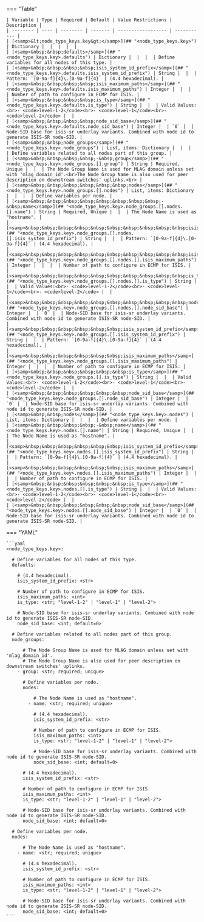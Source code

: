 <!--
  ~ Copyright (c) 2024 Arista Networks, Inc.
  ~ Use of this source code is governed by the Apache License 2.0
  ~ that can be found in the LICENSE file.
  -->
=== "Table"

    | Variable | Type | Required | Default | Value Restrictions | Description |
    | -------- | ---- | -------- | ------- | ------------------ | ----------- |
    | [<samp>&lt;node_type_keys.key&gt;</samp>](## "<node_type_keys.key>") | Dictionary |  |  |  |  |
    | [<samp>&nbsp;&nbsp;defaults</samp>](## "<node_type_keys.key>.defaults") | Dictionary |  |  |  | Define variables for all nodes of this type. |
    | [<samp>&nbsp;&nbsp;&nbsp;&nbsp;isis_system_id_prefix</samp>](## "<node_type_keys.key>.defaults.isis_system_id_prefix") | String |  |  | Pattern: `[0-9a-f]{4}\.[0-9a-f]{4}` | (4.4 hexadecimal). |
    | [<samp>&nbsp;&nbsp;&nbsp;&nbsp;isis_maximum_paths</samp>](## "<node_type_keys.key>.defaults.isis_maximum_paths") | Integer |  |  |  | Number of path to configure in ECMP for ISIS. |
    | [<samp>&nbsp;&nbsp;&nbsp;&nbsp;is_type</samp>](## "<node_type_keys.key>.defaults.is_type") | String |  |  | Valid Values:<br>- <code>level-1-2</code><br>- <code>level-1</code><br>- <code>level-2</code> |  |
    | [<samp>&nbsp;&nbsp;&nbsp;&nbsp;node_sid_base</samp>](## "<node_type_keys.key>.defaults.node_sid_base") | Integer |  | `0` |  | Node-SID base for isis-sr underlay variants. Combined with node id to generate ISIS-SR node-SID. |
    | [<samp>&nbsp;&nbsp;node_groups</samp>](## "<node_type_keys.key>.node_groups") | List, items: Dictionary |  |  |  | Define variables related to all nodes part of this group. |
    | [<samp>&nbsp;&nbsp;&nbsp;&nbsp;-&nbsp;group</samp>](## "<node_type_keys.key>.node_groups.[].group") | String | Required, Unique |  |  | The Node Group Name is used for MLAG domain unless set with 'mlag_domain_id'.<br>The Node Group Name is also used for peer description on downstream switches' uplinks.<br> |
    | [<samp>&nbsp;&nbsp;&nbsp;&nbsp;&nbsp;&nbsp;nodes</samp>](## "<node_type_keys.key>.node_groups.[].nodes") | List, items: Dictionary |  |  |  | Define variables per node. |
    | [<samp>&nbsp;&nbsp;&nbsp;&nbsp;&nbsp;&nbsp;&nbsp;&nbsp;-&nbsp;name</samp>](## "<node_type_keys.key>.node_groups.[].nodes.[].name") | String | Required, Unique |  |  | The Node Name is used as "hostname". |
    | [<samp>&nbsp;&nbsp;&nbsp;&nbsp;&nbsp;&nbsp;&nbsp;&nbsp;&nbsp;&nbsp;isis_system_id_prefix</samp>](## "<node_type_keys.key>.node_groups.[].nodes.[].isis_system_id_prefix") | String |  |  | Pattern: `[0-9a-f]{4}\.[0-9a-f]{4}` | (4.4 hexadecimal). |
    | [<samp>&nbsp;&nbsp;&nbsp;&nbsp;&nbsp;&nbsp;&nbsp;&nbsp;&nbsp;&nbsp;isis_maximum_paths</samp>](## "<node_type_keys.key>.node_groups.[].nodes.[].isis_maximum_paths") | Integer |  |  |  | Number of path to configure in ECMP for ISIS. |
    | [<samp>&nbsp;&nbsp;&nbsp;&nbsp;&nbsp;&nbsp;&nbsp;&nbsp;&nbsp;&nbsp;is_type</samp>](## "<node_type_keys.key>.node_groups.[].nodes.[].is_type") | String |  |  | Valid Values:<br>- <code>level-1-2</code><br>- <code>level-1</code><br>- <code>level-2</code> |  |
    | [<samp>&nbsp;&nbsp;&nbsp;&nbsp;&nbsp;&nbsp;&nbsp;&nbsp;&nbsp;&nbsp;node_sid_base</samp>](## "<node_type_keys.key>.node_groups.[].nodes.[].node_sid_base") | Integer |  | `0` |  | Node-SID base for isis-sr underlay variants. Combined with node id to generate ISIS-SR node-SID. |
    | [<samp>&nbsp;&nbsp;&nbsp;&nbsp;&nbsp;&nbsp;isis_system_id_prefix</samp>](## "<node_type_keys.key>.node_groups.[].isis_system_id_prefix") | String |  |  | Pattern: `[0-9a-f]{4}\.[0-9a-f]{4}` | (4.4 hexadecimal). |
    | [<samp>&nbsp;&nbsp;&nbsp;&nbsp;&nbsp;&nbsp;isis_maximum_paths</samp>](## "<node_type_keys.key>.node_groups.[].isis_maximum_paths") | Integer |  |  |  | Number of path to configure in ECMP for ISIS. |
    | [<samp>&nbsp;&nbsp;&nbsp;&nbsp;&nbsp;&nbsp;is_type</samp>](## "<node_type_keys.key>.node_groups.[].is_type") | String |  |  | Valid Values:<br>- <code>level-1-2</code><br>- <code>level-1</code><br>- <code>level-2</code> |  |
    | [<samp>&nbsp;&nbsp;&nbsp;&nbsp;&nbsp;&nbsp;node_sid_base</samp>](## "<node_type_keys.key>.node_groups.[].node_sid_base") | Integer |  | `0` |  | Node-SID base for isis-sr underlay variants. Combined with node id to generate ISIS-SR node-SID. |
    | [<samp>&nbsp;&nbsp;nodes</samp>](## "<node_type_keys.key>.nodes") | List, items: Dictionary |  |  |  | Define variables per node. |
    | [<samp>&nbsp;&nbsp;&nbsp;&nbsp;-&nbsp;name</samp>](## "<node_type_keys.key>.nodes.[].name") | String | Required, Unique |  |  | The Node Name is used as "hostname". |
    | [<samp>&nbsp;&nbsp;&nbsp;&nbsp;&nbsp;&nbsp;isis_system_id_prefix</samp>](## "<node_type_keys.key>.nodes.[].isis_system_id_prefix") | String |  |  | Pattern: `[0-9a-f]{4}\.[0-9a-f]{4}` | (4.4 hexadecimal). |
    | [<samp>&nbsp;&nbsp;&nbsp;&nbsp;&nbsp;&nbsp;isis_maximum_paths</samp>](## "<node_type_keys.key>.nodes.[].isis_maximum_paths") | Integer |  |  |  | Number of path to configure in ECMP for ISIS. |
    | [<samp>&nbsp;&nbsp;&nbsp;&nbsp;&nbsp;&nbsp;is_type</samp>](## "<node_type_keys.key>.nodes.[].is_type") | String |  |  | Valid Values:<br>- <code>level-1-2</code><br>- <code>level-1</code><br>- <code>level-2</code> |  |
    | [<samp>&nbsp;&nbsp;&nbsp;&nbsp;&nbsp;&nbsp;node_sid_base</samp>](## "<node_type_keys.key>.nodes.[].node_sid_base") | Integer |  | `0` |  | Node-SID base for isis-sr underlay variants. Combined with node id to generate ISIS-SR node-SID. |

=== "YAML"

    ```yaml
    <node_type_keys.key>:

      # Define variables for all nodes of this type.
      defaults:

        # (4.4 hexadecimal).
        isis_system_id_prefix: <str>

        # Number of path to configure in ECMP for ISIS.
        isis_maximum_paths: <int>
        is_type: <str; "level-1-2" | "level-1" | "level-2">

        # Node-SID base for isis-sr underlay variants. Combined with node id to generate ISIS-SR node-SID.
        node_sid_base: <int; default=0>

      # Define variables related to all nodes part of this group.
      node_groups:

          # The Node Group Name is used for MLAG domain unless set with 'mlag_domain_id'.
          # The Node Group Name is also used for peer description on downstream switches' uplinks.
        - group: <str; required; unique>

          # Define variables per node.
          nodes:

              # The Node Name is used as "hostname".
            - name: <str; required; unique>

              # (4.4 hexadecimal).
              isis_system_id_prefix: <str>

              # Number of path to configure in ECMP for ISIS.
              isis_maximum_paths: <int>
              is_type: <str; "level-1-2" | "level-1" | "level-2">

              # Node-SID base for isis-sr underlay variants. Combined with node id to generate ISIS-SR node-SID.
              node_sid_base: <int; default=0>

          # (4.4 hexadecimal).
          isis_system_id_prefix: <str>

          # Number of path to configure in ECMP for ISIS.
          isis_maximum_paths: <int>
          is_type: <str; "level-1-2" | "level-1" | "level-2">

          # Node-SID base for isis-sr underlay variants. Combined with node id to generate ISIS-SR node-SID.
          node_sid_base: <int; default=0>

      # Define variables per node.
      nodes:

          # The Node Name is used as "hostname".
        - name: <str; required; unique>

          # (4.4 hexadecimal).
          isis_system_id_prefix: <str>

          # Number of path to configure in ECMP for ISIS.
          isis_maximum_paths: <int>
          is_type: <str; "level-1-2" | "level-1" | "level-2">

          # Node-SID base for isis-sr underlay variants. Combined with node id to generate ISIS-SR node-SID.
          node_sid_base: <int; default=0>
    ```
